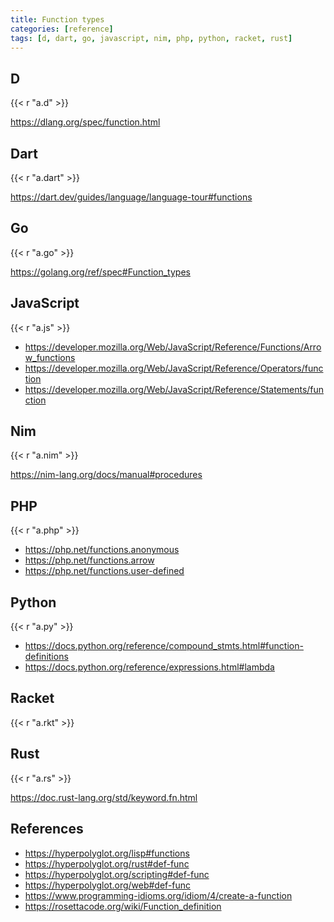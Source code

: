 ```yaml
---
title: Function types
categories: [reference]
tags: [d, dart, go, javascript, nim, php, python, racket, rust]
---
```


## D

{{< r "a.d" >}}

<https://dlang.org/spec/function.html>

## Dart

{{< r "a.dart" >}}

<https://dart.dev/guides/language/language-tour#functions>

## Go

{{< r "a.go" >}}

<https://golang.org/ref/spec#Function_types>

## JavaScript

{{< r "a.js" >}}

- <https://developer.mozilla.org/Web/JavaScript/Reference/Functions/Arrow_functions>
- <https://developer.mozilla.org/Web/JavaScript/Reference/Operators/function>
- <https://developer.mozilla.org/Web/JavaScript/Reference/Statements/function>

## Nim

{{< r "a.nim" >}}

<https://nim-lang.org/docs/manual#procedures>

## PHP

{{< r "a.php" >}}

- <https://php.net/functions.anonymous>
- <https://php.net/functions.arrow>
- <https://php.net/functions.user-defined>

## Python

{{< r "a.py" >}}

- <https://docs.python.org/reference/compound_stmts.html#function-definitions>
- <https://docs.python.org/reference/expressions.html#lambda>

## Racket

{{< r "a.rkt" >}}

## Rust

{{< r "a.rs" >}}

<https://doc.rust-lang.org/std/keyword.fn.html>

## References

- <https://hyperpolyglot.org/lisp#functions>
- <https://hyperpolyglot.org/rust#def-func>
- <https://hyperpolyglot.org/scripting#def-func>
- <https://hyperpolyglot.org/web#def-func>
- <https://www.programming-idioms.org/idiom/4/create-a-function>
- <https://rosettacode.org/wiki/Function_definition>
